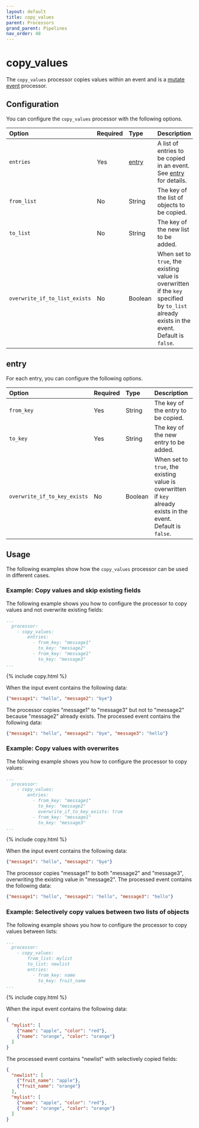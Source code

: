 ```yaml
---
layout: default
title: copy_values 
parent: Processors
grand_parent: Pipelines
nav_order: 48
---
```


# copy_values

The `copy_values` processor copies values within an event and is a [mutate event]({{site.url}}{{site.baseurl}}/data-prepper/pipelines/configuration/processors/mutate-event/) processor. 

## Configuration

You can configure the `copy_values` processor with the following options.

| Option | Required | Type | Description |
:--- | :--- | :--- | :---
| `entries` | Yes | [entry](#entry) | A list of entries to be copied in an event. See [entry](#entry) for details. |
| `from_list` | No | String | The key of the list of objects to be copied. |
| `to_list` | No | String | The key of the new list to be added. |
| `overwrite_if_to_list_exists` | No | Boolean | When set to `true`, the existing value is overwritten if the `key` specified by `to_list` already exists in the event. Default is `false`. |

## entry

For each entry, you can configure the following options.

| Option | Required | Type | Description |
:--- | :--- | :--- | :---
| `from_key` | Yes | String | The key of the entry to be copied. |
| `to_key` | Yes | String | The key of the new entry to be added. |
| `overwrite_if_to_key_exists` | No | Boolean | When set to `true`, the existing value is overwritten if `key` already exists in the event. Default is `false`. |


## Usage

The following examples show how the `copy_values` processor can be used in different cases.

### Example: Copy values and skip existing fields

The following example shows you how to configure the processor to copy values and not overwrite existing fields:

```yaml
...
  processor:
    - copy_values:
        entries:
          - from_key: "message1"
            to_key: "message2"
          - from_key: "message1"
            to_key: "message3"
...
```
{% include copy.html %}

When the input event contains the following data:

```json
{"message1": "hello", "message2": "bye"}
```

The processor copies "message1" to "message3" but not to "message2" because "message2" already exists. The processed event contains the following data:

```json
{"message1": "hello", "message2": "bye", "message3": "hello"}
```

### Example: Copy values with overwrites

The following example shows you how to configure the processor to copy values:

```yaml
...
  processor:
    - copy_values:
        entries:
          - from_key: "message1"
            to_key: "message2"
            overwrite_if_to_key_exists: true
          - from_key: "message1"
            to_key: "message3"
...
```
{% include copy.html %}

When the input event contains the following data:

```json
{"message1": "hello", "message2": "bye"}
```

The processor copies "message1" to both "message2" and "message3", overwriting the existing value in "message2". The processed event contains the following data:

```json
{"message1": "hello", "message2": "hello", "message3": "hello"}
```

### Example: Selectively copy values between two lists of objects

The following example shows you how to configure the processor to copy values between lists:

```yaml
...
  processor:
    - copy_values:
        from_list: mylist
        to_list: newlist
        entries:
          - from_key: name
            to_key: fruit_name
...
```
{% include copy.html %}

When the input event contains the following data:

```json
{
  "mylist": [
    {"name": "apple", "color": "red"},
    {"name": "orange", "color": "orange"}
  ]
}
```

The processed event contains "newlist" with selectively copied fields:

```json
{
  "newlist": [
    {"fruit_name": "apple"},
    {"fruit_name": "orange"}
  ],
  "mylist": [
    {"name": "apple", "color": "red"},
    {"name": "orange", "color": "orange"}
  ]
}
```
